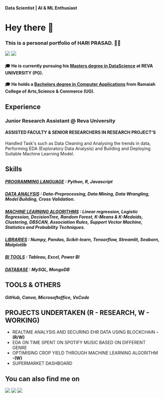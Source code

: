 #### Data Scientist | AI & ML Enthusiast

# Hey there 👋

### This is a personal portfolio of HARI PRASAD. 🧑‍💻
<a href="https://www.linkedin.com/in/hariprasads6/"><img src="https://img.shields.io/badge/-LinkedIn-0072b1?&style=for-the-badge&logo=linkedin&logoColor=white" /></a>
<a href="https://drive.google.com/file/d/1KHJaHoqJiK-uizeDvBqnLM-RMUChMhQ0/view?usp=sharing/"><img src="https://img.shields.io/badge/-Resume-FFCC22?&style=for-the-badge&logo=docusign&logoColor=black" /></a>
#### 🎓 He is currently pursuing his <u>Masters degree in DataScience</u> at **REVA UNIVERSITY (PG)**. 
#### 🎓 He holds a <u>Bachelors degree in Computer Applications</u> from **Ramaiah College of Arts,Science & Commerce (UG)**. 

## Experience
### **Junior Research Assistant @ Reva University**
#### ASSISTED FACULTY & SENIOR RESEARCHERS IN RESEARCH PROJECT'S 
Handled Task's such as Data Cleaning and Analysing the trends in data, Performing EDA (Exploratory Data Analysis) and Building and Deploying Suitable Machine Learning Model.

## Skills 
##### <u>PROGRAMMING LANGUAGE</u> : Python, R, Javascript
##### <u>DATA ANALYSIS</u> : Data-Preprocessing, Data Mining, Data Wrangling, Model Building, Cross Validation.
##### <u>MACHINE LEARNING ALGORITHMS</u> : Linear regression, Logistic Regression, DecisionTree, Random Forest, K-Means & K-Medoids, Clustering, DBSCAN, Association Rules, Support Vector Machine, Statistics and Probability Techniques.
##### <u>LIBRARIES</u> : Numpy, Pandas, Scikit-learn, Tensorflow, Streamlit, Seaborn, Matplotlib
##### <u>BI TOOLS</u> : Tableau, Excel, Power BI
##### <u>DATABASE</u> : MySQL, MongoDB

## TOOLS & OTHERS
##### GitHub, Canva, Microsoftoffice, VsCode

## PROJECTS UNDERTAKEN (R - RESEARCH, W - WORKING)
- REALTIME ANALYSIS AND SECURING EHR DATA USING BLOCKCHAIN **-(R/W)**  
- EDA ON TIME SPENT ON SPOTIFY MUSIC BASED ON DIFFERENT GENRE
- OPTIMISING CROP YIELD THROUGH MACHINE LEARNING ALGORITHM **-(W)**
- SUPERMARKET DASHBOARD

## You can also find me on
<a href="https://github.com/hsnaidu"><img src="https://img.shields.io/badge/Github-181717?style=for-the-badge&logo=github&logoColor=white"/></a>
<a href="https://medium.com/@_hariprasad"><img src="https://img.shields.io/badge/Medium-000000?style=for-the-badge&logo=medium&logoColor=white"/></a>
<a href="https://share.streamlit.io/"><img src="https://img.shields.io/badge/Streamlit-FF4B4B?style=for-the-badge&logo=streamlit&logoColor=white"/></a>
